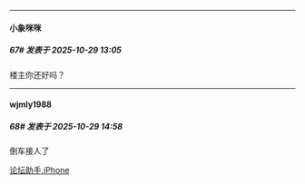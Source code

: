﻿
*****

####  小象咪咪  
##### 67#       发表于 2025-10-29 13:05

楼主你还好吗？


*****

####  wjmly1988  
##### 68#       发表于 2025-10-29 14:58

倒车接人了

[论坛助手,iPhone](https://stage1st.com/2b/forum.php?mod=viewthread&amp;tid=2029836)

